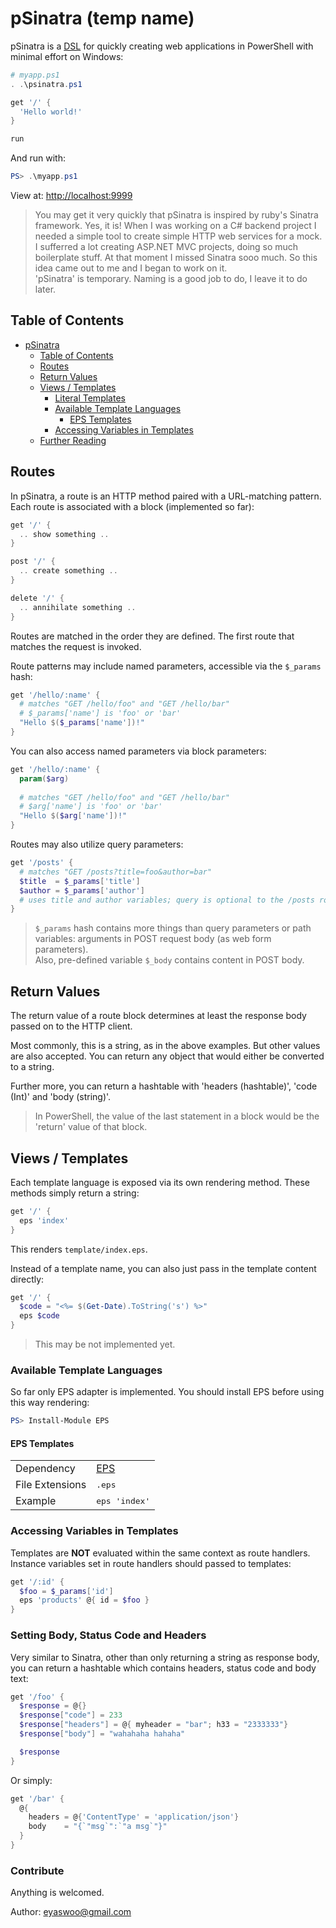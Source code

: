 # pSinatra (temp name)

pSinatra is a [DSL](https://en.wikipedia.org/wiki/Domain-specific_language) for
quickly creating web applications in PowerShell with minimal effort on Windows:

```powershell
# myapp.ps1
. .\psinatra.ps1

get '/' {
  'Hello world!'
}

run
```

And run with:

```powershell
PS> .\myapp.ps1
```

View at: [http://localhost:9999](http://localhost:9999)

> You may get it very quickly that pSinatra is inspired by ruby's Sinatra framework. Yes, it is!
When I was working on a C# backend project I needed a simple tool to create simple HTTP web services for a mock.
I sufferred a lot creating ASP.NET MVC projects, doing so much boilerplate stuff. At that moment I missed Sinatra sooo much.
So this idea came out to me and I began to work on it.   
'pSinatra' is temporary. Naming is a good job to do, I leave it to do later.

## Table of Contents

* [pSinatra](#psinatra)
    * [Table of Contents](#table-of-contents)
    * [Routes](#routes)
    * [Return Values](#return-values)
    * [Views / Templates](#views--templates)
        * [Literal Templates](#literal-templates)
        * [Available Template Languages](#available-template-languages)
            * [EPS Templates](#eps-templates)
        * [Accessing Variables in Templates](#accessing-variables-in-templates)
    * [Further Reading](#further-reading)

## Routes

In pSinatra, a route is an HTTP method paired with a URL-matching pattern.
Each route is associated with a block (implemented so far):

```powershell
get '/' {
  .. show something ..
}

post '/' {
  .. create something ..
}

delete '/' {
  .. annihilate something ..
}
```

Routes are matched in the order they are defined. The first route that
matches the request is invoked.

Route patterns may include named parameters, accessible via the
`$_params` hash:

```powershell
get '/hello/:name' {
  # matches "GET /hello/foo" and "GET /hello/bar"
  # $_params['name'] is 'foo' or 'bar'
  "Hello $($_params['name'])!"
}
```

You can also access named parameters via block parameters:

```powershell
get '/hello/:name' {
  param($arg)
  
  # matches "GET /hello/foo" and "GET /hello/bar"
  # $arg['name'] is 'foo' or 'bar'
  "Hello $($arg['name'])!"
}
```

Routes may also utilize query parameters:

```powershell
get '/posts' {
  # matches "GET /posts?title=foo&author=bar"
  $title  = $_params['title']
  $author = $_params['author']
  # uses title and author variables; query is optional to the /posts route
}
```

> `$_params` hash contains more things than query parameters or path variables:
arguments in POST request body (as web form parameters).   
Also, pre-defined variable `$_body` contains content in POST body. 

## Return Values

The return value of a route block determines at least the response body passed
on to the HTTP client.   

Most commonly, this is a string, as in the above examples. But other values are
also accepted. You can return any object that would either be converted to a string.

Further more, you can return a hashtable with 'headers (hashtable)', 'code (Int)'
and 'body (string)'.

> In PowerShell, the value of the last statement in a block would be the 'return' value
of that block.

## Views / Templates

Each template language is exposed via its own rendering method. These
methods simply return a string:

```powershell
get '/' {
  eps 'index'
}
```

This renders `template/index.eps`.

Instead of a template name, you can also just pass in the template content
directly:

```powershell
get '/' {
  $code = "<%= $(Get-Date).ToString('s') %>"
  eps $code
}
```

> This may be not implemented yet.

### Available Template Languages

So far only EPS adapter is implemented. You should install EPS before using this way rendering:

```powershell
PS> Install-Module EPS
```

#### EPS Templates

<table>
  <tr>
    <td>Dependency</td>
    <td>
      <a href="https://straightdave.github.io/eps/" title="eps">EPS</a>
    </td>
  </tr>
  <tr>
    <td>File Extensions</td>
    <td><tt>.eps</tt>
  </tr>
  <tr>
    <td>Example</td>
    <td><tt>eps 'index'</tt></td>
  </tr>
</table>

### Accessing Variables in Templates

Templates are **NOT** evaluated within the same context as route handlers. Instance
variables set in route handlers should passed to templates:

```powershell
get '/:id' {
  $foo = $_params['id']
  eps 'products' @{ id = $foo }
}
```

### Setting Body, Status Code and Headers

Very similar to Sinatra, other than only returning a string as response body, 
you can return a hashtable which contains headers, status code and body text:

```powershell
get '/foo' {
  $response = @{}
  $response["code"] = 233
  $response["headers"] = @{ myheader = "bar"; h33 = "2333333"}
  $response["body"] = "wahahaha hahaha"

  $response
}
```

Or simply:

```powershell
get '/bar' {
  @{ 
    headers = @{'ContentType' = 'application/json'}
    body    = "{`"msg`":`"a msg`"}"
  }
}
```

### Contribute
Anything is welcomed.

Author: eyaswoo@gmail.com
